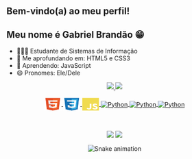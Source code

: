 


## Bem-vindo(a) ao meu perfil! 
## Meu nome é Gabriel Brandão 😁

- 🧑🏻‍💻 Estudante de Sistemas de Informação
- 🚀 Me aprofundando em: HTML5 e CSS3
- 🌱 Aprendendo: JavaScript
- 😄 Pronomes: Ele/Dele

 <div align="center">
   <a href="https://github.com/gabrielbranda0">
    <img height="140em" display="inline-block" src="https://github-readme-stats.vercel.app/api/top-langs/?username=gabrielbranda0&layout=compact&langs_count=6&theme=onedark"/>
   <img height="140em" display="inline-block" src="https://github-readme-stats.vercel.app/api?username=gabrielbranda0&show_icons=true&theme=onedark&include_all_commits=true&count_private=true"/>
  

</div>
<div style="display: inline_block" align="center"><br>
  <img align="center" alt="HTML" height="30" width="40" src="https://raw.githubusercontent.com/devicons/devicon/master/icons/html5/html5-original.svg">
  <img align="center" alt="CSS" height="30" width="40" src="https://raw.githubusercontent.com/devicons/devicon/master/icons/css3/css3-original.svg">
  <img align="center" alt="Js" height="30" width="40" src="https://raw.githubusercontent.com/devicons/devicon/master/icons/javascript/javascript-plain.svg">
  <img align="center" alt="Python" height="30" width="40" src="https://cdn.jsdelivr.net/gh/devicons/devicon/icons/python/python-original.svg">
  <img align="center" alt="Python" height="30" width="40"  src="https://cdn.jsdelivr.net/gh/devicons/devicon/icons/java/java-original-wordmark.svg"/>
  <img align="center" alt="Python" height="30" width="40" src="https://cdn.jsdelivr.net/gh/devicons/devicon/icons/mysql/mysql-original-wordmark.svg"/> 
  </div>
 
 <br>
 
  ##
 
<div align="center"> 
  <a href = "mailto:devgabrielbrandao@gmail.com"><img src="https://img.shields.io/badge/-Gmail-%23333?style=for-the-badge&logo=gmail&logoColor=white" target="_blank"></a>
  <a href="https://www.linkedin.com/in/gabrielgsbn99" target="_blank"><img src="https://img.shields.io/badge/-LinkedIn-%230077B5?style=for-the-badge&logo=linkedin&logoColor=white" target="_blank"></a> 
 
  ![Snake animation](https://github.com/gabrielbranda0/gabrielbranda0/blob/output/github-contribution-grid-snake.svg)

</div>
